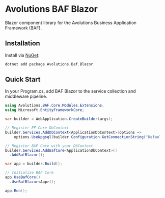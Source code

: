 # Avolutions BAF Blazor

Blazor component library for the Avolutions Business Application Framework (BAF).

## Installation

Install via [NuGet](https://www.nuget.org/packages/Avolutions.Baf.Blazor):

```bash
dotnet add package Avolutions.Baf.Blazor
```

## Quick Start

In your Program.cs, add BAF Blazor to the service collection and middleware pipeline.

```csharp
using Avolutions.BAF.Core.Modules.Extensions;
using Microsoft.EntityFrameworkCore;

var builder = WebApplication.CreateBuilder(args);

// Register EF Core DbContext
builder.Services.AddDbContext<ApplicationDbContext>(options =>
    options.UseNpgsql(builder.Configuration.GetConnectionString("DefaultConnection")));

// Register BAF Core with your DbContext
builder.Services.AddBafCore<ApplicationDbContext>()
  .AddBafBlazor();

var app = builder.Build();

// Initialize BAF Core
app.UseBafCore()
  .UseBafBlazor<App>();

app.Run();
```